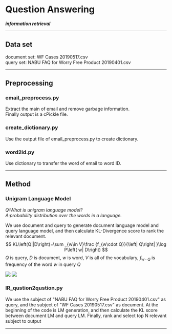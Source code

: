
# Question Answering
<i><b>information retrieval</b></i>

---

## Data set
document set: WF Cases 20190517.csv<br>
query set:    NABU FAQ for Worry Free Product 20190401.csv

---

## Preprocessing
### email_preprocess.py
Extract the main of email and remove garbage information.<br>
Finally output is a cPickle file.
### create_dictionary.py
Use the output file of email_preprocess.py to create dictionary.
### word2id.py
Use dictionary to transfer the word of email to word ID.

---

## Method
### Unigram Language Model
<i>Q:What is unigram language model?<br>
A:probability distribution over the words in a language.<br></i>

We use document and query to generate document language model and query language model, and then calculate KL-Divergence score to rank the relevant document.
$$ KL\left(Q||D\right)=\sum _{w\in V}\frac {f_{w\cdot Q}}{\left| Q\right| }\log P\left( w| D\right) $$
$Q$ is query, $D$ is document, $w$ is word, $V$ is all of the vocabulary, $f_{w\cdot Q}$ is frequency of the word $w$ in query $Q$

<img src="http://latex.codecogs.com/gif.latex?\\ {KL(Q||D)}=\sum_{w\in V}\frac{1}{Q}" />
<img src="http://latex.codecogs.com/gif.latex?\\ {KL(Q||D)}=\sum_{k=1}^{n}\frac{1}{k}" />


### IR_qustion2qustion.py
We use the subject of "NABU FAQ for Worry Free Product 20190401.csv" as query, and the subject of "WF Cases 20190517.csv" as document. At the beginning of the code is LM generation, and then calculate the KL score between document LM and query LM. Finally, rank and select top N relevant subject to output<br> 


---
